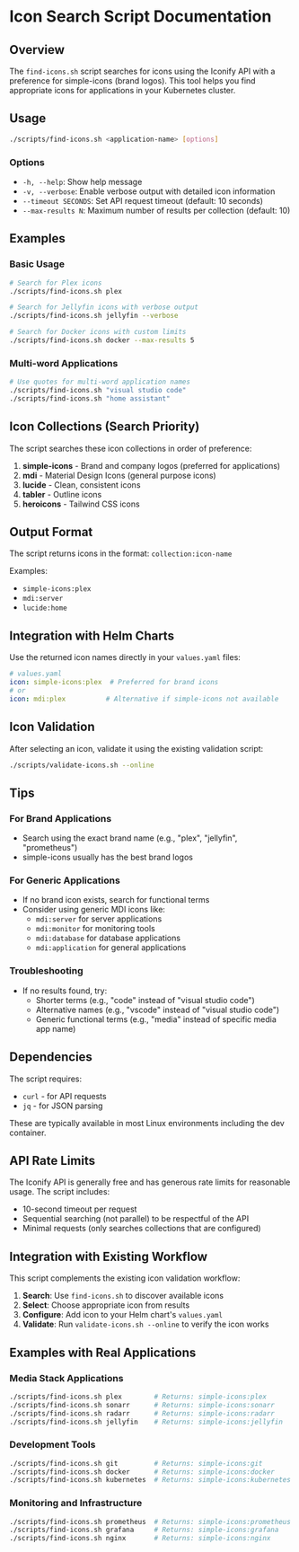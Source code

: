 # Icon Search Script Documentation

## Overview

The `find-icons.sh` script searches for icons using the Iconify API with a preference for simple-icons (brand logos). This tool helps you find appropriate icons for applications in your Kubernetes cluster.

## Usage

```bash
./scripts/find-icons.sh <application-name> [options]
```

### Options

- `-h, --help`: Show help message
- `-v, --verbose`: Enable verbose output with detailed icon information
- `--timeout SECONDS`: Set API request timeout (default: 10 seconds)
- `--max-results N`: Maximum number of results per collection (default: 10)

## Examples

### Basic Usage

```bash
# Search for Plex icons
./scripts/find-icons.sh plex

# Search for Jellyfin icons with verbose output
./scripts/find-icons.sh jellyfin --verbose

# Search for Docker icons with custom limits
./scripts/find-icons.sh docker --max-results 5
```

### Multi-word Applications

```bash
# Use quotes for multi-word application names
./scripts/find-icons.sh "visual studio code"
./scripts/find-icons.sh "home assistant"
```

## Icon Collections (Search Priority)

The script searches these icon collections in order of preference:

1. **simple-icons** - Brand and company logos (preferred for applications)
2. **mdi** - Material Design Icons (general purpose icons)
3. **lucide** - Clean, consistent icons
4. **tabler** - Outline icons
5. **heroicons** - Tailwind CSS icons

## Output Format

The script returns icons in the format: `collection:icon-name`

Examples:

- `simple-icons:plex`
- `mdi:server`
- `lucide:home`

## Integration with Helm Charts

Use the returned icon names directly in your `values.yaml` files:

```yaml
# values.yaml
icon: simple-icons:plex  # Preferred for brand icons
# or
icon: mdi:plex          # Alternative if simple-icons not available
```

## Icon Validation

After selecting an icon, validate it using the existing validation script:

```bash
./scripts/validate-icons.sh --online
```

## Tips

### For Brand Applications

- Search using the exact brand name (e.g., "plex", "jellyfin", "prometheus")
- simple-icons usually has the best brand logos

### For Generic Applications

- If no brand icon exists, search for functional terms
- Consider using generic MDI icons like:
  - `mdi:server` for server applications
  - `mdi:monitor` for monitoring tools
  - `mdi:database` for database applications
  - `mdi:application` for general applications

### Troubleshooting

- If no results found, try:
  - Shorter terms (e.g., "code" instead of "visual studio code")
  - Alternative names (e.g., "vscode" instead of "visual studio code")
  - Generic functional terms (e.g., "media" instead of specific media app name)

## Dependencies

The script requires:

- `curl` - for API requests
- `jq` - for JSON parsing

These are typically available in most Linux environments including the dev container.

## API Rate Limits

The Iconify API is generally free and has generous rate limits for reasonable usage. The script includes:

- 10-second timeout per request
- Sequential searching (not parallel) to be respectful of the API
- Minimal requests (only searches collections that are configured)

## Integration with Existing Workflow

This script complements the existing icon validation workflow:

1. **Search**: Use `find-icons.sh` to discover available icons
2. **Select**: Choose appropriate icon from results
3. **Configure**: Add icon to your Helm chart's `values.yaml`
4. **Validate**: Run `validate-icons.sh --online` to verify the icon works

## Examples with Real Applications

### Media Stack Applications

```bash
./scripts/find-icons.sh plex        # Returns: simple-icons:plex
./scripts/find-icons.sh sonarr      # Returns: simple-icons:sonarr
./scripts/find-icons.sh radarr      # Returns: simple-icons:radarr
./scripts/find-icons.sh jellyfin    # Returns: simple-icons:jellyfin
```

### Development Tools

```bash
./scripts/find-icons.sh git         # Returns: simple-icons:git
./scripts/find-icons.sh docker      # Returns: simple-icons:docker
./scripts/find-icons.sh kubernetes  # Returns: simple-icons:kubernetes
```

### Monitoring and Infrastructure

```bash
./scripts/find-icons.sh prometheus  # Returns: simple-icons:prometheus
./scripts/find-icons.sh grafana     # Returns: simple-icons:grafana
./scripts/find-icons.sh nginx       # Returns: simple-icons:nginx
```
